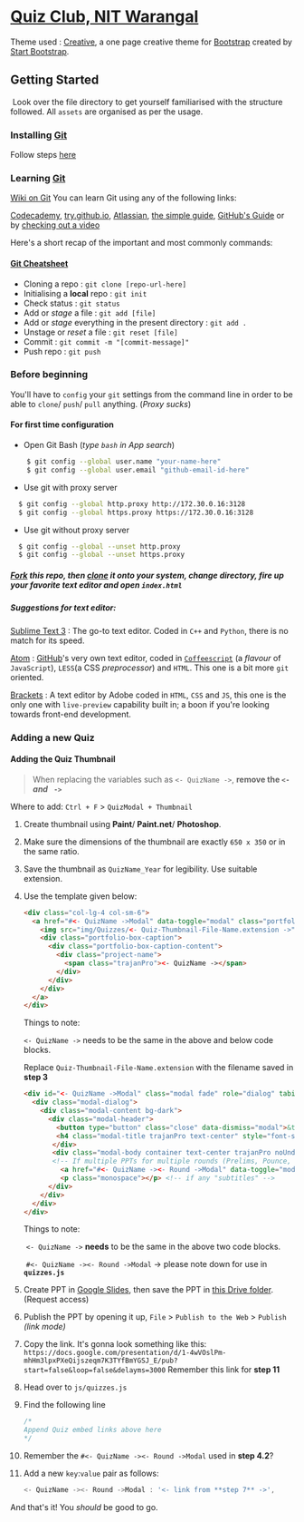 # [Quiz Club, NIT Warangal](http://sreetamdas.github.io/QC)

Theme used : [Creative](http://startbootstrap.com/template-overviews/creative/), a one page creative theme for [Bootstrap](http://getbootstrap.com/) created by [Start Bootstrap](http://startbootstrap.com/).

## Getting Started

​	Look over the file directory to get yourself familiarised with the structure followed. All `assets` are organised as per the usage.

### Installing [Git](https://git-scm.com/)
Follow steps [here](https://git-scm.com/download)

### Learning [Git](https://git-scm.com/)
[Wiki on Git](https://en.wikipedia.org/wiki/Git
)
You can learn Git using any of the following links:

[Codecademy](https://www.codecademy.com/learn/learn-git), [try.github.io](https://try.github.io), [Atlassian](https://www.atlassian.com/git), [the simple guide](http://rogerdudler.github.io/git-guide/), [GitHub's Guide](https://guides.github.com) or by [checking out a video](https://www.youtube.com/results?search_query=git)

Here's a short recap of the important and most commonly commands:
#### [Git Cheatsheet](https://services.github.com/on-demand/downloads/github-git-cheat-sheet.pdf)

- Cloning a repo : `git clone [repo-url-here]`
- Initialising a **local** repo : `git init`
- Check status : `git status`
- Add or *stage* a file : `git add [file]`
- Add or *stage* everything in the present directory : `git add .`
- Unstage or *reset* a file : `git reset [file]`
- Commit : `git commit -m "[commit-message]"`
- Push repo : `git push`



### Before beginning

You'll have to `config` your `git` settings from the command line in order to be able to `clone`/ `push`/ `pull` anything. (_Proxy sucks_)

#### For first time configuration

* Open Git Bash (_type `bash` in App search_)
```sh    
    $ git config --global user.name "your-name-here"
    $ git config --global user.email "github-email-id-here"
```
* Use git with proxy server
```sh
  $ git config --global http.proxy http://172.30.0.16:3128
  $ git config --global https.proxy https://172.30.0.16:3128
```
* Use git without proxy server
```sh
  $ git config --global --unset http.proxy
  $ git config --global --unset https.proxy
```




##### [Fork](https://guides.github.com/activities/forking/) this repo, then [clone](https://help.github.com/articles/cloning-a-repository/) it onto your system, change directory, fire up your favorite text editor and open `index.html`

##### Suggestions for text editor:

[Sublime Text 3](https://www.sublimetext.com) : The go-to text editor. Coded in `C++` and `Python`, there is no match for its speed.

[Atom](https://atom.io) : [GitHub](https://github.com)'s very own text editor, coded in [`Coffeescript`](http://coffeescript.org/) (a _flavour_ of `JavaScript`), `LESS`(a CSS _preprocessor_) and `HTML`. This one is a bit more `git` oriented.

[Brackets](brackets.io) : A text editor by Adobe coded in `HTML`, `CSS` and `JS`, this one is the only one with `live-preview` capability built in; a boon if you're looking towards front-end development.

### Adding a new Quiz

#### Adding the Quiz Thumbnail

> When replacing the variables such as `<- QuizName ->`, **remove the `<- ` *and* ` ->`**

Where to add: `Ctrl + F` > `QuizModal + Thumbnail`

1. Create thumbnail using **Paint**/ **Paint.net**/ **Photoshop**.

2. Make sure the dimensions of the thumbnail are exactly `650 x 350` or in the same ratio.

3. Save the thumbnail as `QuizName_Year` for legibility. Use suitable extension.

4. Use the template given below:

   ```html
   <div class="col-lg-4 col-sm-6">
     <a href="#<- QuizName ->Modal" data-toggle="modal" class="portfolio-box">
       <img src="img/Quizzes/<- Quiz-Thumbnail-File-Name.extension ->" class="img-responsive" alt="">
       <div class="portfolio-box-caption">
         <div class="portfolio-box-caption-content">
           <div class="project-name">
             <span class="trajanPro"><- QuizName -></span>
           </div>
         </div>
       </div>
     </a>
   </div>
   ```

   Things to note:

    `<- QuizName ->` needs to be the same in the above and below code blocks.

   Replace `Quiz-Thumbnail-File-Name.extension` with the filename saved in **step 3**

   ```html
   <div id="<- QuizName ->Modal" class="modal fade" role="dialog" tabindex="-1">
     <div class="modal-dialog">
       <div class="modal-content bg-dark">
         <div class="modal-header">
           <button type="button" class="close" data-dismiss="modal">&times;</button>
           <h4 class="modal-title trajanPro text-center" style="font-size: 58px"><- QuizName -></h4>
          </div>
          <div class="modal-body container text-center trajanPro noUnderline">
          <!-- If multiple PPTs for multiple rounds (Prelims, Pounce, etc.), reiterate the below code block (the `a` and `p` tags) -->
            <a href="#<- QuizName -><- Round ->Modal" data-toggle="modal" class="text-center quiz_link" style="font-size: 44px"><- Round -></a> <!-- if single PPT, replace <- Round -> with any keyword, eg: All; which makes the href="#TharakQuizAllModal" -->
            <p class="monospace"></p> <!-- if any "subtitles" -->
         </div>
       </div>
     </div>
   </div>
   ```

   Things to note:

   ​	`<- QuizName ->` **needs** to be the same in the above two code blocks.

   ​	`#<- QuizName -><- Round ->Modal`  -> please note down for use in  **`quizzes.js`**

5. Create PPT in [Google Slides](https://docs.google.com/presentation/u/0/), then save the PPT in [this Drive folder](https://drive.google.com/drive/folders/0B69Abr4I8A8keXVCdm1kSGVJMEU?usp=sharing). (Request access)

6. Publish the PPT by opening it up, `File` > `Publish to the Web` > `Publish` *(link mode)*

7. Copy the link. It's gonna look something like this: `https://docs.google.com/presentation/d/1-4wVOslPm-mhHm3lpxPXeQijszeqm7K3TYfBmYGSJ_E/pub?start=false&loop=false&delayms=3000`
   Remember this link for **step 11**

8. Head over to `js/quizzes.js`

9. Find the following line

   ```javascript
   /*
   Append Quiz embed links above here
   */
   ```

10. Remember the `#<- QuizName -><- Round ->Modal` used in **step 4.2**?

11. Add a new `key`:`value` pair as follows:

    ```javascript
    <- QuizName -><- Round ->Modal : '<- link from **step 7** ->',
    ```




And that's it! You *should* be good to go.
